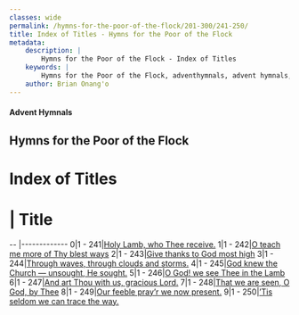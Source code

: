 ```yaml
---
classes: wide
permalink: /hymns-for-the-poor-of-the-flock/201-300/241-250/
title: Index of Titles - Hymns for the Poor of the Flock
metadata:
    description: |
        Hymns for the Poor of the Flock - Index of Titles
    keywords: |
        Hymns for the Poor of the Flock, adventhymnals, advent hymnals, index
    author: Brian Onang'o
---
```


#### Advent Hymnals

## Hymns for the Poor of the Flock

# Index of Titles
# | Title                        
-- |-------------
0|1 - 241|[Holy Lamb, who Thee receive.](/201-300/241-250/01.Holy-Lamb,-who-Thee-receive)
1|1 - 242|[O teach me more of Thy blest ways](/201-300/241-250/02.O-teach-me-more-of-Thy-blest-ways)
2|1 - 243|[Give thanks to God most high](/201-300/241-250/03.Give-thanks-to-God-most-high)
3|1 - 244|[Through waves, through clouds and storms.](/201-300/241-250/04.Through-waves,-through-clouds-and-storms)
4|1 - 245|[God knew the Church — unsought, He sought.](/201-300/241-250/05.God-knew-the-Church-—-unsought,-He-sought)
5|1 - 246|[O God! we see Thee in the Lamb](/201-300/241-250/06.O-God!-we-see-Thee-in-the-Lamb)
6|1 - 247|[And art Thou with us, gracious Lord.](/201-300/241-250/07.And-art-Thou-with-us,-gracious-Lord)
7|1 - 248|[That we are seen, O God, by Thee](/201-300/241-250/08.That-we-are-seen,-O-God,-by-Thee)
8|1 - 249|[Our feeble pray’r we now present.](/201-300/241-250/09.Our-feeble-pray’r-we-now-present)
9|1 - 250|[’Tis seldom we can trace the way.](/201-300/241-250/10.’Tis-seldom-we-can-trace-the-way)